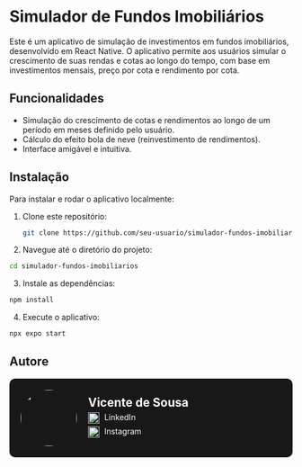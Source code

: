 # Simulador de Fundos Imobiliários

Este é um aplicativo de simulação de investimentos em fundos imobiliários, desenvolvido em React Native. O aplicativo permite aos usuários simular o crescimento de suas rendas e cotas ao longo do tempo, com base em investimentos mensais, preço por cota e rendimento por cota.

## Funcionalidades

- Simulação do crescimento de cotas e rendimentos ao longo de um período em meses definido pelo usuário.
- Cálculo do efeito bola de neve (reinvestimento de rendimentos).
- Interface amigável e intuitiva.

## Instalação

Para instalar e rodar o aplicativo localmente:

1. Clone este repositório:
   ```bash
   git clone https://github.com/seu-usuario/simulador-fundos-imobiliarios.git
2. Navegue até o diretório do projeto:
  ```bash
  cd simulador-fundos-imobiliarios
  ```
3. Instale as dependências:
  ```bash
  npm install
  ```
4. Execute o aplicativo:
  ```bash
  npx expo start
  ```
## Autore

<div style="background-color: #181818; display: flex; align-items: center; padding: 20px; border-radius: 10px;">
  <img src="https://avatars.githubusercontent.com/u/61233984?v=4" alt="Foto do Autor" width="100" style="border-radius: 50%; margin-right: 20px;" />
  <div style="color: white;">
    <h2 style="margin: 0; font-size: 1.5em;">Vicente de Sousa</h2>
    <p style="margin: 5px 0;">
      <img src="https://github.com/Vicente-ferrer/assetsRepository/blob/main/linkedin.png" alt="LinkedIn" width="20" style="vertical-align: middle; margin-right: 5px;" />
      <a href="https://www.linkedin.com/in/vicentedesousa" style="color: white; text-decoration: none;">LinkedIn</a>
    </p>
    <p style="margin: 5px 0;">
      <img src="https://github.com/Vicente-ferrer/assetsRepository/blob/main/instagram.png" alt="Instagram" width="20" style="vertical-align: middle; margin-right: 5px;" />
      <a href="https://www.instagram.com/vicentesousa__/" style="color: white; text-decoration: none;">Instagram</a>
    </p>
  </div>
</div>
